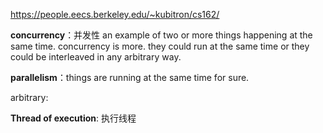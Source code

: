 https://people.eecs.berkeley.edu/~kubitron/cs162/

**concurrency**：并发性 an example of two or more things happening at the same time. concurrency is more. they could run at  the same time or they could be interleaved in any arbitrary way.

**parallelism**：things are running at the same time for sure.

arbitrary:

**Thread of execution**: 执行线程
